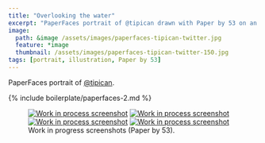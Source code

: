 ```yaml
---
title: "Overlooking the water"
excerpt: "PaperFaces portrait of @tipican drawn with Paper by 53 on an iPad."
image: 
  path: &image /assets/images/paperfaces-tipican-twitter.jpg 
  feature: *image
  thumbnail: /assets/images/paperfaces-tipican-twitter-150.jpg
tags: [portrait, illustration, Paper by 53]
---
```


PaperFaces portrait of [@tipican](http://twitter.com/tipican).

{% include boilerplate/paperfaces-2.md %}

<figure class="half">
	<a href="{{ site.url }}/assets/images/paperfaces-tipican-process-1-lg.jpg"><img src="{{ site.url }}/assets/images/paperfaces-tipican-process-1-600.jpg" alt="Work in process screenshot"></a>
	<a href="{{ site.url }}/assets/images/paperfaces-tipican-process-2-lg.jpg"><img src="{{ site.url }}/assets/images/paperfaces-tipican-process-2-600.jpg" alt="Work in process screenshot"></a>
	<a href="{{ site.url }}/assets/images/paperfaces-tipican-process-3-lg.jpg"><img src="{{ site.url }}/assets/images/paperfaces-tipican-process-3-600.jpg" alt="Work in process screenshot"></a>
	<a href="{{ site.url }}/assets/images/paperfaces-tipican-process-4-lg.jpg"><img src="{{ site.url }}/assets/images/paperfaces-tipican-process-4-600.jpg" alt="Work in process screenshot"></a>
	<figcaption>Work in progress screenshots (Paper by 53).</figcaption>
</figure>

